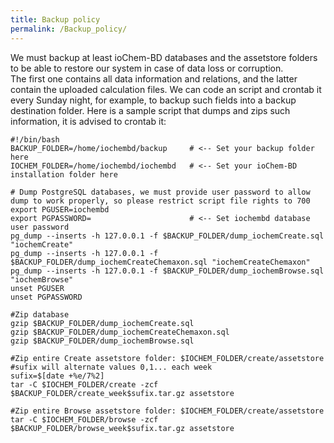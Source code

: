 ```yaml
---
title: Backup policy
permalink: /Backup_policy/
---
```


We must backup at least ioChem-BD databases and the assetstore folders to be able to restore our system in case of data loss or corruption.   
The first one contains all data information and relations, and the latter contain the uploaded calculation files. We can code an script and crontab it every Sunday night, for example, to backup such fields into a backup destination folder. Here is a sample script that dumps and zips such information, it is advised to crontab it:

```console
#!/bin/bash
BACKUP_FOLDER=/home/iochembd/backup     # <-- Set your backup folder here
IOCHEM_FOLDER=/home/iochembd/iochembd   # <-- Set your ioChem-BD installation folder here

# Dump PostgreSQL databases, we must provide user password to allow dump to work properly, so please restrict script file rights to 700
export PGUSER=iochembd
export PGPASSWORD=                      # <-- Set iochembd database user password
pg_dump --inserts -h 127.0.0.1 -f $BACKUP_FOLDER/dump_iochemCreate.sql "iochemCreate"
pg_dump --inserts -h 127.0.0.1 -f $BACKUP_FOLDER/dump_iochemCreateChemaxon.sql "iochemCreateChemaxon"
pg_dump --inserts -h 127.0.0.1 -f $BACKUP_FOLDER/dump_iochemBrowse.sql "iochemBrowse"
unset PGUSER
unset PGPASSWORD

#Zip database
gzip $BACKUP_FOLDER/dump_iochemCreate.sql
gzip $BACKUP_FOLDER/dump_iochemCreateChemaxon.sql
gzip $BACKUP_FOLDER/dump_iochemBrowse.sql

#Zip entire Create assetstore folder: $IOCHEM_FOLDER/create/assetstore
#sufix will alternate values 0,1... each week
sufix=$[date +%e/7%2] 
tar -C $IOCHEM_FOLDER/create -zcf $BACKUP_FOLDER/create_week$sufix.tar.gz assetstore

#Zip entire Browse assetstore folder: $IOCHEM_FOLDER/create/assetstore
tar -C $IOCHEM_FOLDER/browse -zcf $BACKUP_FOLDER/browse_week$sufix.tar.gz assetstore
```

